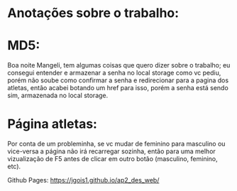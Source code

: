 # Anotações sobre o trabalho:
# MD5:
Boa noite Mangeli, tem algumas coisas que quero dizer sobre o trabalho; eu consegui entender e armazenar a senha no local storage como vc pediu, porém não soube como confirmar a senha e redirecionar para a pagina dos atletas, então acabei botando um href para isso, porém a senha está sendo sim, armazenada no local storage.
# Página atletas:
Por conta de um probleminha, se vc mudar de feminino para masculino ou vice-versa a página não irá recarregar sozinha, então para uma melhor vizualização de F5 antes de clicar em outro botão (masculino, feminino, etc).

Github Pages:
https://jgois1.github.io/ap2_des_web/
